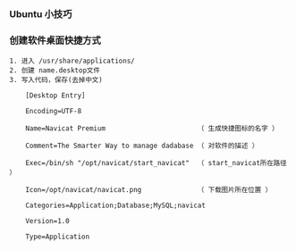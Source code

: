 ### Ubuntu 小技巧
### 创建软件桌面快捷方式
	1. 进入 /usr/share/applications/
	2. 创建 name.desktop文件
	3. 写入代码，保存(去掉中文)

		[Desktop Entry]
		 
		Encoding=UTF-8
		 
		Name=Navicat Premium                       （ 生成快捷图标的名字 ）
		 
		Comment=The Smarter Way to manage dadabase （ 对软件的描述 ）
		 
		Exec=/bin/sh "/opt/navicat/start_navicat"  （ start_navicat所在路径 ）
		 
		Icon=/opt/navicat/navicat.png              （ 下载图片所在位置 ）
		 
		Categories=Application;Database;MySQL;navicat
		 
		Version=1.0
		 
		Type=Application